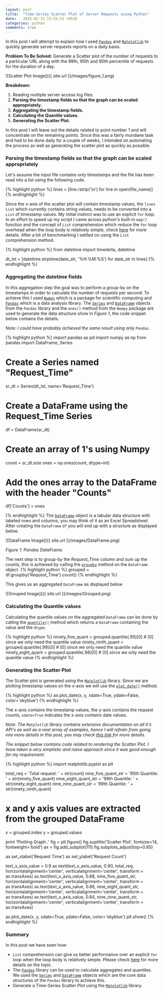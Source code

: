 ```yaml
---
layout: post
title:  "Time-Series Scatter Plot of Server Requests using Python"
date:   2016-02-15 23:25:52 +0530
categories: python
comments: true
---
```

In this post I will attempt to explain how I used [`Pandas`][Pandas] and [`Matplotlib`][Matplotlib] to quickly generate server requests reports on a daily basis. 

__Problem To Be Solved:__ Generate a Scatter plot of the number of requests to a particular URL along with the 99th, 95th and 90th percentile of requests for the duration of a day.

![Scatter Plot Image]({{ site.url }}/images/figure_1.png)

__Breakdown:__

1. Reading multiple server access log files.
2. __Parsing the timestamp fields so that the graph can be scaled appropriately.__
3. __Aggregating the timestamp fields.__
4. __Calculating the Quantile values.__
5. __Generating the Scatter Plot.__

In this post I will leave out the details related to point number 1 and will concentrate on the remaining points. Since this was a fairly mundane task and had to be done daily for a couple of weeks, I intended on automating the process as well as generating the scatter plot as quickly as possible. 

### Parsing the timestamp fields so that the graph can be scaled appropriately
Let's assume the input file contains only timestamps and the file has been read into a list using the following code. 

{% highlight python %}
lines = [line.rstrip('\n') for line in open(file_name)]
{% endhighlight %}

Since the x-axis of the scatter plot will contain timestamp values, the `lines` `List` which currently contains string values, needs to be converted into a `List` of timestamp values. My initial instinct was to use an explicit `for` loop. In an effort to speed up my script I came across python's built-in `map()` function and the concept of `List` comprehension which reduce the `for` loop overhead when the loop body is relatively simple, check [here][Python-optimization] for more details. After a bit of benchmarking I settled on using the `List` comprehension method.

{% highlight python %}
from datetime import timedelta, datetime

dt_lst = [datetime.strptime(date_str, '%H:%M:%S') for date_str in lines]
{% endhighlight %}

### Aggregating the datetime fields
In this aggregation step the goal was to perform a group-by on the timestamps in order to calculate the number of requests per second. To achieve this I used [`Numpy`][Numpy] which is a package for scientific computing and [`Pandas`][Pandas] which is a data analysis library. The [`Series`][Series] and [`DataFrame`][DataFrame] objects from the `Pandas` library and the `ones()` method from the `Numpy` package are used to generate the data structure show in *Figure 1*, the code snippet below contains the details.

_Note: I could have probably achieved the same result using only `Pandas`._

{% highlight python %}
import pandas as pd
import numpy as np
from pandas import DataFrame, Series

# Create a Series named "Request_Time"
sr_dt = Series(dt_lst, name='Request_Time') 
# Create a DataFrame using the Request_Time Series
df = DataFrame(sr_dt)
# Create an array of 1's using Numpy
count = sr_dt.size
ones = np.ones(count, dtype=int)
# Add the ones array to the DataFrame with the header "Counts"
df['Counts'] = ones

{% endhighlight %}
The [`DataFrame`][DataFrame] object is a tabular data structure with labeled rows and columns, you may think of it as an Excel Spreadsheet. After creating the `DataFrame` `df` you will end up with a structure as displayed below.

![DataFrame Image]({{ site.url }}/images/DataFrame.png)

*Figure 1: Pandas DataFrame*

The next step is to group-by the _Request_Time_ column and sum up the counts, this is achieved by calling the [`groupby`][GroupBy] method on the `DataFrame` object.
{% highlight python %}
grouped = df.groupby('Request_Time').count()
{% endhighlight %}

This gives us an aggregated `DataFrame` as displayed below

![Grouped Image]({{ site.url }}/images/Grouped.png)

### Calculating the Quantile values
Calculating the quantile values on the aggregated `DataFrame` can be done by calling the [`quantile()`][Quantile] method which returns a `DataFrame` containing the value and the `dtype`.

{% highlight python %}
ninety_five_quant = grouped.quantile(.95)[0] # [0] since we only need the quantile value
ninety_ninth_quant = grouped.quantile(.99)[0] # [0] since we only need the quantile value
ninety_eight_quant = grouped.quantile(.98)[0] # [0] since we only need the quantile value
{% endhighlight %}

### Generating the Scatter Plot
The Scatter plot is generated using the [`Matplotlib`][Matplotlib] library. Since we are plotting timestamp values on the x-axis we will use the [`plot_date()`][PlotDate] method.

{% highlight python %}
ax.plot_date(x, y, xdate=True, ydate=False, color='skyblue')
{% endhighlight %}

The x-axis contains the timestamp values, the y-axis contains the request counts, `xdate=True` indicates the x-axis contains date values.

_Note: The `Matplotlib` library contains extensive documentation on all it's API's as well as a vast array of examples, hence I will refrain from going into more details in this post, you may check [this link][PlotDateExample] for more details._

_The snippet below contains code related to rendering the Scatter Plot. I have taken a very simplistic and naive approach since it was good enough for my requirement._ 

{% highlight python %}
import matplotlib.pyplot as plt

total_req =  'Total request: ' + str(count)
nine_five_quant_str =  '95th Quantile: ' + str(ninety_five_quant)
nine_eight_quant_str =  '98th Quantile: ' + str(ninety_eight_quant)
nine_nine_quant_str = '99th Quantile: ' + str(ninety_ninth_quant)

# x and y axis values are extracted from the grouped DataFrame
x = grouped.index
y = grouped.values

print 'Plotting Graph..'
fig = plt.figure()
fig.suptitle('Scatter Plot', fontsize=14, fontweight='bold')
ax = fig.add_subplot(111)
fig.subplots_adjust(top=0.85)

ax.set_xlabel('Request Time')
ax.set_ylabel('Request Count')

text_x_axis_value = 0.9
ax.text(text_x_axis_value, 0.90, total_req, horizontalalignment='center', verticalalignment='center', transform = ax.transAxes)
ax.text(text_x_axis_value, 0.88, nine_five_quant_str, horizontalalignment='center', verticalalignment='center', transform = ax.transAxes)
ax.text(text_x_axis_value, 0.86, nine_eight_quant_str, horizontalalignment='center', verticalalignment='center', transform = ax.transAxes)
ax.text(text_x_axis_value, 0.84, nine_nine_quant_str, horizontalalignment='center', verticalalignment='center', transform = ax.transAxes)

ax.plot_date(x, y, xdate=True, ydate=False, color='skyblue')
plt.show()
{% endhighlight %}

### Summary
In this post we have seen how:

* `List` comprehension can give us better performance over an explicit `for` loop when the loop body is relatively simple. Please check [here][Python-optimization] for more details on the topic.
* The [`Pandas`][Pandas] library can be used to calculate aggregates and quantiles. We used the [`Series`][Series] and [`DataFrame`][DataFrame] objects which are the core data structures of the `Pandas` library to achieve this.
* Generate a Time-Series Scatter Plot using the [`Matplotlib`][Matplotlib] library.

[Python-optimization]:https://wiki.python.org/moin/PythonSpeed/PerformanceTips#Loops
[Numpy]:http://www.numpy.org/
[Pandas]:http://pandas.pydata.org/
[DataFrame]:http://pandas.pydata.org/pandas-docs/stable/generated/pandas.DataFrame.html
[Series]:http://pandas.pydata.org/pandas-docs/stable/generated/pandas.Series.html
[GroupBy]:http://pandas.pydata.org/pandas-docs/stable/generated/pandas.DataFrame.groupby.html#pandas.DataFrame.groupby
[Quantile]:http://pandas.pydata.org/pandas-docs/stable/generated/pandas.DataFrame.quantile.html#pandas.DataFrame.quantile
[Matplotlib]:http://matplotlib.org/
[PlotDate]:http://matplotlib.org/api/pyplot_api.html#matplotlib.pyplot.plot_date
[PlotDateExample]:http://matplotlib.org/examples/pylab_examples/date_demo1.html